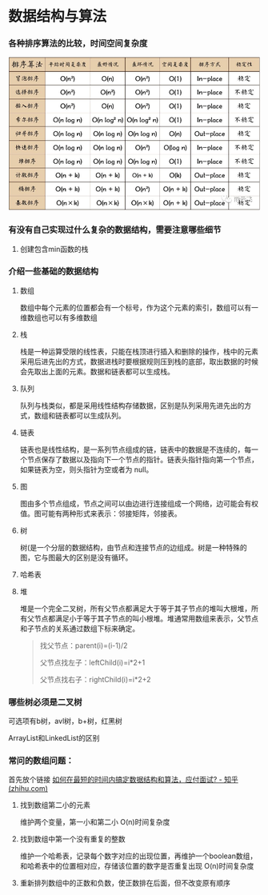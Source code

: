 # 数据结构与算法

### 各种排序算法的比较，时间空间复杂度

![img](数据结构与算法.assets/aHR0cHM6Ly9tbWJpei5xcGljLmNuL21tYml6X3BuZy9MRFZIY3U3Q00xNTVOUkQ4a2Vwbk1KN2pTenJUZERZT1lQMmNpY2xSVEx2eFNXWHJpYndlTDB1RTN1MnRlQkJCM05UQTFOQlppYVd0aDFIT0xUcFI0aWJNb3cvNjQw)

### 有没有自己实现过什么复杂的数据结构，需要注意哪些细节

1. 创建包含min函数的栈

### 介绍一些基础的数据结构

1. 数组

   数组中每个元素的位置都会有一个标号，作为这个元素的索引，数组可以有一维数组也可以有多维数组

2. 栈

   栈是一种运算受限的线性表，只能在栈顶进行插入和删除的操作，栈中的元素采用后进先出的方式，数据进栈时要根据规则压到栈的底部，取出数据的时候会先取出上面的元素。数据和链表都可以生成栈。

3. 队列

   队列与栈类似，都是采用线性结构存储数据，区别是队列采用先进先出的方式，数组和链表都可以生成队列。

4. 链表

   链表也是线性结构，是一系列节点组成的链，链表中的数据是不连续的，每一个节点保存了数据以及指向下一个节点的指针。链表头指针指向第一个节点，如果链表为空，则头指针为空或者为 null。

5. 图

   图由多个节点组成，节点之间可以由边进行连接组成一个网络，边可能会有权值。图可能有两种形式来表示：邻接矩阵，邻接表。

6. 树

   树(是一个分层的数据结构，由节点和连接节点的边组成。树是一种特殊的图，它与图最大的区别是没有循环。

7. 哈希表

8. 堆

   堆是一个完全二叉树，所有父节点都满足大于等于其子节点的堆叫大根堆，所有父节点都满足小于等于其子节点的叫小根堆。堆通常用数组来表示，父节点和子节点的关系通过数组下标来确定。

   > 找父节点：parent(i)=(i-1)/2
   >
   > 父节点找左子：leftChild(i)=i*2+1
   >
   > 父节点找右子：rightChild(i)=i*2+2





### 哪些树必须是二叉树

可选项有b树，avl树，b+树，红黑树



ArrayList和LinkedList的区别



### 常问的数组问题：

首先放个链接 [如何在最短的时间内搞定数据结构和算法，应付面试? - 知乎 (zhihu.com)](https://www.zhihu.com/question/28580777)

1. 找到数组第二小的元素

   维护两个变量，第一小和第二小 O(n)时间复杂度

2. 找到数组中第一个没有重复的整数

   维护一个哈希表，记录每个数字对应的出现位置，再维护一个boolean数组，和哈希表中的位置相对应，存储该位置的数字是否重复出现  O(n)时间复杂度

3. 重新排列数组中的正数和负数，使正数排在后面，但不改变原有顺序

   

